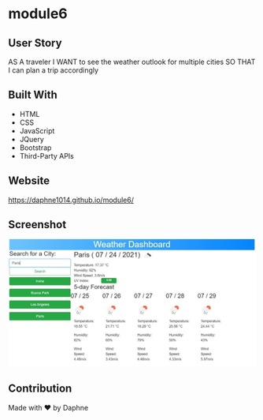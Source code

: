# module6

## User Story
AS A traveler
I WANT to see the weather outlook for multiple cities
SO THAT I can plan a trip accordingly


## Built With
* HTML
* CSS
* JavaScript
* JQuery
* Bootstrap
* Third-Party APIs

## Website
https://daphne1014.github.io/module6/

## Screenshot
![screenshot of the page](./assets/images/Screenshot.JPG?raw=true "Screenshot")

## Contribution
Made with ❤️ by Daphne
